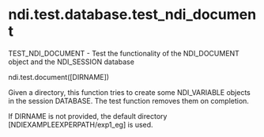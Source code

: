 # ndi.test.database.test_ndi_document

  TEST_NDI_DOCUMENT - Test the functionality of the NDI_DOCUMENT object and the NDI_SESSION database
 
   ndi.test.document([DIRNAME])
 
   Given a directory, this function tries to create some 
   NDI_VARIABLE objects in the session DATABASE. The test function
   removes them on completion.
 
   If DIRNAME is not provided, the default directory
   [NDIEXAMPLEEXPERPATH/exp1_eg] is used.
